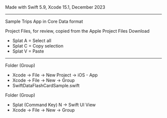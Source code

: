 Made with Swift 5.9, Xcode 15.1, December 2023

- - - -

Sample Trips App in Core Data format

Project Files, for review, copied from the Apple Project Files Download

* Splat A = Select all
* Splat C = Copy selection
* Splat V = Paste

- - - - 

Folder (Group)
* Xcode -> File -> New Project -> iOS - App
* Xcode -> File -> New -> Group
* SwiftDataFlashCardSample.swift

Folder (Group)
* Splat (Command Key) N -> Swift UI View
* Xcode -> File -> New -> Group
